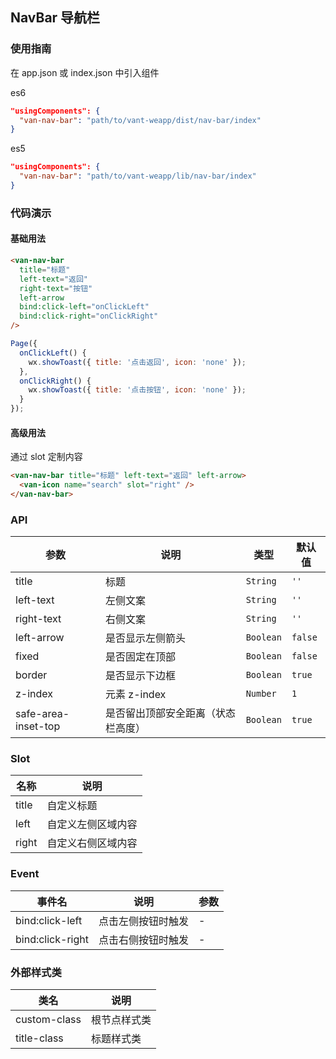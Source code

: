 ## NavBar 导航栏

### 使用指南

在 app.json 或 index.json 中引入组件

es6
```json
"usingComponents": {
  "van-nav-bar": "path/to/vant-weapp/dist/nav-bar/index"
}
```

es5
```json
"usingComponents": {
  "van-nav-bar": "path/to/vant-weapp/lib/nav-bar/index"
}
```

### 代码演示

#### 基础用法

```html
<van-nav-bar
  title="标题"
  left-text="返回"
  right-text="按钮"
  left-arrow
  bind:click-left="onClickLeft"
  bind:click-right="onClickRight"
/>
```

```js
Page({
  onClickLeft() {
    wx.showToast({ title: '点击返回', icon: 'none' });
  },
  onClickRight() {
    wx.showToast({ title: '点击按钮', icon: 'none' });
  }
});
```

#### 高级用法
通过 slot 定制内容

```html
<van-nav-bar title="标题" left-text="返回" left-arrow>
  <van-icon name="search" slot="right" />
</van-nav-bar>
```


### API

| 参数 | 说明 | 类型 | 默认值 |
|-----------|-----------|-----------|-------------|
| title | 标题 | `String` | `''` |
| left-text | 左侧文案 | `String` | `''` |
| right-text | 右侧文案 | `String` | `''` |
| left-arrow | 是否显示左侧箭头 | `Boolean` | `false` |
| fixed | 是否固定在顶部 | `Boolean` | `false` |
| border | 是否显示下边框 | `Boolean` | `true` |
| z-index | 元素 z-index | `Number` | `1` |
| safe-area-inset-top | 是否留出顶部安全距离（状态栏高度） | `Boolean` | `true` |

### Slot

| 名称 | 说明 |
|-----------|-----------|
| title | 自定义标题 |
| left | 自定义左侧区域内容 |
| right | 自定义右侧区域内容 |

### Event

| 事件名 | 说明 | 参数 |
|-----------|-----------|-----------|
| bind:click-left | 点击左侧按钮时触发 | - |
| bind:click-right | 点击右侧按钮时触发 | - |

### 外部样式类

| 类名 | 说明 |
|-----------|-----------|
| custom-class | 根节点样式类 |
| title-class | 标题样式类 |

